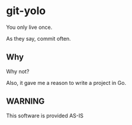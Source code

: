 # git-yolo

You only live once.

As they say, commit often.

## Why

Why not?

Also, it gave me a reason to write a project in Go.

## WARNING

This software is provided AS-IS
